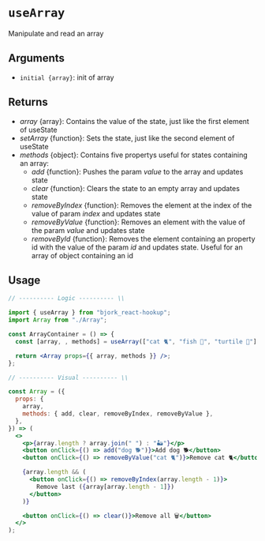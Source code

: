 # `useArray`

Manipulate and read an array

## Arguments

- `initial {array}`: init of array

## Returns

- _array_ {array}: Contains the value of the state, just like the first element of useState
- _setArray_ {function}: Sets the state, just like the second element of useState
- _methods_ {object}: Contains five propertys useful for states containing an array:
  - _add_ {function}: Pushes the param _value_ to the array and updates state
  - _clear_ {function}: Clears the state to an empty array and updates state
  - _removeByIndex_ {function}: Removes the element at the index of the value of param _index_ and updates state
  - _removeByValue_ {function}: Removes an element with the value of the param _value_ and updates state
  - _removeById_ {function}: Removes the element containing an property id with the value of the param _id_ and updates state. Useful for an array of object containing an id

## Usage

```jsx
// ---------- Logic ---------- \\

import { useArray } from "bjork_react-hookup";
import Array from "./Array";

const ArrayContainer = () => {
  const [array, , methods] = useArray(["cat 🐈", "fish 🐠", "turtile 🐢"]);

  return <Array props={{ array, methods }} />;
};

// ---------- Visual ---------- \\

const Array = ({
  props: {
    array,
    methods: { add, clear, removeByIndex, removeByValue },
  },
}) => (
  <>
    <p>{array.length ? array.join(" ") : "🏜"}</p>
    <button onClick={() => add("dog 🐕")}>Add dog 🐕</button>
    <button onClick={() => removeByValue("cat 🐈")}>Remove cat 🐈</button>

    {array.length && (
      <button onClick={() => removeByIndex(array.length - 1)}>
        Remove last ({array[array.length - 1]})
      </button>
    )}

    <button onClick={() => clear()}>Remove all 🗑</button>
  </>
);
```
